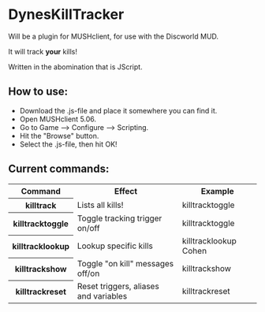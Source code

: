 # DynesKillTracker
<p>Will be a plugin for MUSHclient, for use with the Discworld MUD.</p>
<p>It will track <strong>your</strong> kills!<p>
<p>Written in the abomination that is JScript.</p>

<h2>How to use:</h2>
<ul>
  <li>Download the .js-file and place it somewhere you can find it.</li>
  <li>Open MUSHclient 5.06.</li>
  <li>Go to Game --> Configure --> Scripting.</li>
  <li>Hit the "Browse" button.</li>
  <li>Select the .js-file, then hit OK!</li>
</ul>

<h2>Current commands:</h2>
<table>
  <tr><th>Command</th><th>Effect</th><th>Example</th></tr>
  <tr><th>killtrack</th><td>Lists all kills!</td><td>killtracktoggle</td></tr>
  <tr><th>killtracktoggle</th><td>Toggle tracking trigger on/off</td><td>killtracktoggle</td></tr>
  <tr><th>killtracklookup <creature></th><td>Lookup specific kills</td><td>killtracklookup Cohen</td></tr>
  <tr><th>killtrackshow</th><td>Toggle "on kill" messages off/on</td><td>killtrackshow</td></tr>
  <tr><th>killtrackreset</th><td>Reset triggers, aliases and variables</td><td>killtrackreset</td></tr> 
</table>
